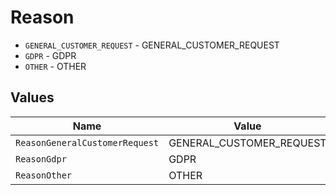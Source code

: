 # Reason

* `GENERAL_CUSTOMER_REQUEST` - GENERAL_CUSTOMER_REQUEST
* `GDPR` - GDPR
* `OTHER` - OTHER


## Values

| Name                           | Value                          |
| ------------------------------ | ------------------------------ |
| `ReasonGeneralCustomerRequest` | GENERAL_CUSTOMER_REQUEST       |
| `ReasonGdpr`                   | GDPR                           |
| `ReasonOther`                  | OTHER                          |